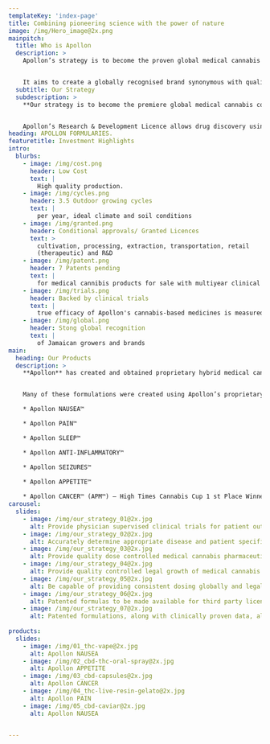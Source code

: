 ```yaml
---
templateKey: 'index-page'
title: Combining pioneering science with the power of nature 
image: /img/Hero_image@2x.png
mainpitch:
  title: Who is Apollon
  description: >
    Apollon’s strategy is to become the proven global medical cannabis company licensed to develop full spectrum formulations based on real life clinical patient data. 


    It aims to create a globally recognised brand synonymous with quality, consistency potency on a range of products for a variety of conditions within the medical cannabis space.
  subtitle: Our Strategy
  subdescription: >  
    **Our strategy is to become the premiere global medical cannabis company legally licensed to develop successful personalised clinical treatments utilizing artificial intelligence on clinical trial patient data.**


    Apollon’s Research & Development Licence allows drug discovery using THC and other cannabinoids. This allows Apollon to be the rare European listed company conducting medically supervised trials using THC to develop new therapeutics.  
heading: APOLLON FORMULARIES.
featuretitle: Investment Highlights
intro:
  blurbs:
    - image: /img/cost.png
      header: Low Cost
      text: |
        High quality production.
    - image: /img/cycles.png
      header: 3.5 Outdoor growing cycles
      text: |
        per year, ideal climate and soil conditions
    - image: /img/granted.png
      header: Conditional approvals/ Granted Licences
      text: >
        cultivation, processing, extraction, transportation, retail
        (therapeutic) and R&D
    - image: /img/patent.png
      header: 7 Patents pending
      text: |
        for medical cannibis products for sale with multiyear clinical trials
    - image: /img/trials.png
      header: Backed by clinical trials
      text: |
        true efficacy of Apollon's cannabis-based medicines is measured   
    - image: /img/global.png
      header: Stong global recognition
      text: |
        of Jamaican growers and brands             
main:
  heading: Our Products
  description: >
    **Apollon** has created and obtained proprietary hybrid medical cannabis pharmaceutical strains, technology, formulations, and treatment products.


    Many of these formulations were created using Apollon’s proprietary artificial intelligence techniques and include:

    * Apollon NAUSEA™

    * Apollon PAIN™

    * Apollon SLEEP™

    * Apollon ANTI-INFLAMMATORY™

    * Apollon SEIZURES™

    * Apollon APPETITE™
    
    * Apollon CANCER™ (APM™) – High Times Cannabis Cup 1 st Place Winner
carousel: 
  slides: 
    - image: /img/our_strategy_01@2x.jpg 
      alt: Provide physician supervised clinical trials for patient outcomes validation
    - image: /img/our_strategy_02@2x.jpg
      alt: Accurately determine appropriate disease and patient specific formulations
    - image: /img/our_strategy_03@2x.jpg
      alt: Provide quality dose controlled medical cannabis pharmaceutical production
    - image: /img/our_strategy_04@2x.jpg
      alt: Provide quality controlled legal growth of medical cannabis strains
    - image: /img/our_strategy_05@2x.jpg
      alt: Be capable of providing consistent dosing globally and legally
    - image: /img/our_strategy_06@2x.jpg
      alt: Patented formulas to be made available for third party licensing
    - image: /img/our_strategy_07@2x.jpg 
      alt: Patented formulations, along with clinically proven data, allows for potential partnerships with ‘Big Pharma’      
               
products:
  slides:
    - image: /img/01_thc-vape@2x.jpg
      alt: Apollon NAUSEA
    - image: /img/02_cbd-thc-oral-spray@2x.jpg
      alt: Apollon APPETITE
    - image: /img/03_cbd-capsules@2x.jpg
      alt: Apollon CANCER
    - image: /img/04_thc-live-resin-gelato@2x.jpg
      alt: Apollon PAIN
    - image: /img/05_cbd-caviar@2x.jpg
      alt: Apollon NAUSEA


---
```

